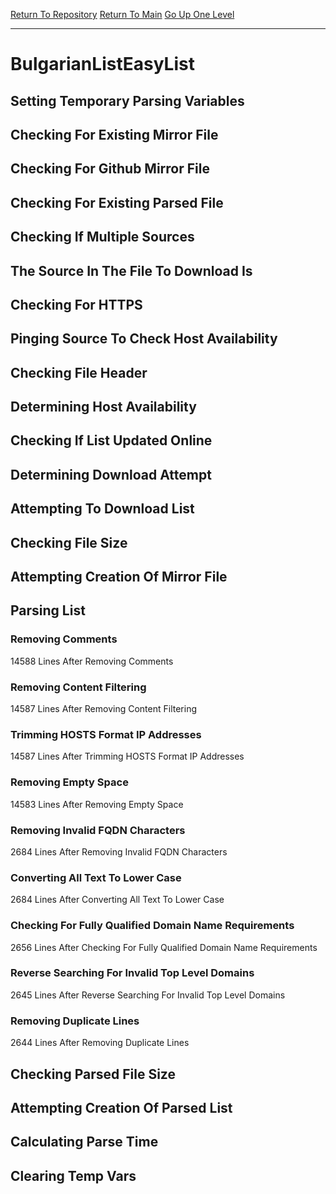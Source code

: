 [Return To Repository](https://github.com/deathbybandaid/piholeparser/)
[Return To Main](https://github.com/deathbybandaid/piholeparser/blob/master/RecentRunLogs/Mainlog.md)
[Go Up One Level](https://github.com/deathbybandaid/piholeparser/blob/master/RecentRunLogs/TopLevelScripts/30-Processing-External-Blacklists.md)
____________________________________
# BulgarianListEasyList
## Setting Temporary Parsing Variables
## Checking For Existing Mirror File
## Checking For Github Mirror File
## Checking For Existing Parsed File
## Checking If Multiple Sources
## The Source In The File To Download Is
## Checking For HTTPS
## Pinging Source To Check Host Availability
## Checking File Header
## Determining Host Availability
## Checking If List Updated Online
## Determining Download Attempt
## Attempting To Download List
## Checking File Size
## Attempting Creation Of Mirror File
## Parsing List
### Removing Comments
14588 Lines After Removing Comments
### Removing Content Filtering
14587 Lines After Removing Content Filtering
### Trimming HOSTS Format IP Addresses
14587 Lines After Trimming HOSTS Format IP Addresses
### Removing Empty Space
14583 Lines After Removing Empty Space
### Removing Invalid FQDN Characters
2684 Lines After Removing Invalid FQDN Characters
### Converting All Text To Lower Case
2684 Lines After Converting All Text To Lower Case
### Checking For Fully Qualified Domain Name Requirements
2656 Lines After Checking For Fully Qualified Domain Name Requirements
### Reverse Searching For Invalid Top Level Domains
2645 Lines After Reverse Searching For Invalid Top Level Domains
### Removing Duplicate Lines
2644 Lines After Removing Duplicate Lines
## Checking Parsed File Size
## Attempting Creation Of Parsed List
## Calculating Parse Time
## Clearing Temp Vars
